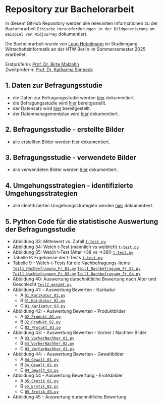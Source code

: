 # Repository zur Bachelorarbeit

 In diesem GitHub Repository werden alle relevanten Informationen zu der Bachelorarbeit `Ethische Herausforderungen in der Bildgenerierung am Beispiel von Midjourney` dokumentiert.

Die Bachelorarbeit wurde von [Leon Hobelmann](mailto:leon.hobelmann@student.htw-berlin.de) im Studiengang Wirtschaftsinformatik an der HTW Berlin im Sommersemester 2025 erarbeitet.

Erstprüferin: [Prof. Dr. Birte Malzahn](https://www.htw-berlin.de/hochschule/personen/person/?eid=8589)<br>
Zweitprüferin: [Prof. Dr. Katharina Simbeck](https://www.htw-berlin.de/hochschule/personen/person/?eid=9862)


## 1. Daten zur Befragungsstudie

* die Daten zur Befragungsstudie werden [hier]() dokumentiert.
* die Befragungsstudie wird [hier](https://github.com/LeonHobelmann/bachelorarbeit/blob/main/Druck_Umfrage-verkleinert.pdf) bereitgestellt. 
* der Datensatz wird [hier]() bereitgestellt.
* der Datenmanagementplan wird [hier]() dokumentiert.

## 2. Befragungsstudie - erstellte Bilder
* alle erstellten Bilder werden [hier](https://github.com/LeonHobelmann/bachelorarbeit/blob/main/erstelle_bilder.md) dokumentiert.

## 3. Befragungsstudie - verwendete Bilder
* alle verwendeten Bilder werden [hier](https://github.com/LeonHobelmann/bachelorarbeit/blob/main/verwendete_bilder.md) dokumentiert.

## 4. Umgehungsstrategien - identifizierte Umgehungsstrategien
* alle identifizierten Umgehungsstrategien werden [hier](https://github.com/LeonHobelmann/bachelorarbeit/blob/main/Umgehungsstrategien.md) dokumentiert.


## 5. Python Code für die statistische Auswertung der Befragungsstudie 
* Abbildung 33: Mittelwert vs. Zufall [`t-test.py`](https://github.com/LeonHobelmann/bachelorarbeit/blob/main/t-tests.py) 
* Abbildung 34: Welch t-Test (männlich vs weiblich) [`t-test.py`](https://github.com/LeonHobelmann/bachelorarbeit/blob/main/t-tests.py) 
* Abbildung 35: Welch t-Test (Alter <38 vs =>38)) [`t-test.py`](https://github.com/LeonHobelmann/bachelorarbeit/blob/main/t-tests.py) 
* Tabelle 9: Ergebnisse der t-Tests [`t-test.py`](https://github.com/LeonHobelmann/bachelorarbeit/blob/main/t-tests.py) 
* Tabelle 9 - Welch-t-Tests für die Nachbefragungs-Items  [`Teil1_Nachbefragung_Fr_01.py`](https://github.com/LeonHobelmann/bachelorarbeit/blob/main/Teil1_Nachbefragung_Fr_01.py) [`Teil1_Nachbefragung_Fr_02.py`](https://github.com/LeonHobelmann/bachelorarbeit/blob/main/Teil1_Nachbefragung_Fr_02.py)  [`Teil1_Nachbefragung_Fr_03.py`](https://github.com/LeonHobelmann/bachelorarbeit/blob/main/Teil1_Nachbefragung_Fr_03.py) [`Teil1_Nachbefragung_Fr_04.py`](https://github.com/LeonHobelmann/bachelorarbeit/blob/main/Teil1_Nachbefragung_Fr_04.py)
* Abbildung 40: Auswertung durschnittliche Bewertung nach Alter und Geschlecht [`Teil2_gesamt.py`](https://github.com/LeonHobelmann/bachelorarbeit/blob/main/Teil2_gesamt.py)
* Abbildung 41: - Auswertung Bewerten - Karikatur
  * A [`01_Karikatur_01.py`](https://github.com/LeonHobelmann/bachelorarbeit/blob/main/01_Karikatur_01.py)
  * B [`01_Karikatur_02.py`](https://github.com/LeonHobelmann/bachelorarbeit/blob/main/01_Karikatur_02.py)
  * C [`01_Karikatur_03.py`](https://github.com/LeonHobelmann/bachelorarbeit/blob/main/01_Karikatur_03.py)
* Abbildung 42: - Auswertung Bewerten - Produktbilder
  * A [`02_Produkt_01.py`](https://github.com/LeonHobelmann/bachelorarbeit/blob/main/02_Produkt_01.py) 
  * B [`02_Produkt_02.py`](https://github.com/LeonHobelmann/bachelorarbeit/blob/main/02_Produkt_02.py)
  * C [`02_Produkt_03.py`](https://github.com/LeonHobelmann/bachelorarbeit/blob/main/02_Produkt_03.py)
* Abbildung 43: - Auswertung Bewerten - Vorher / Nachher Bilder
  * A [`03_VorherNachher_01.py`](https://github.com/LeonHobelmann/bachelorarbeit/blob/main/03_VorherNachher_01.py)
  * B [`03_VorherNachher_02.py`](https://github.com/LeonHobelmann/bachelorarbeit/blob/main/03_VorherNachher_02.py)
  * C [`03_VorherNachher_01.py`](https://github.com/LeonHobelmann/bachelorarbeit/blob/main/03_VorherNachher_03.py)
* Abbildung 44: - Auswertung Bewerten - Gewaltbilder
  * A [`04_Gewalt_01.py`](https://github.com/LeonHobelmann/bachelorarbeit/blob/main/04_Gewalt_01.py)
  * B [`04_Gewalt_02.py`](https://github.com/LeonHobelmann/bachelorarbeit/blob/main/04_Gewalt_02.py)
  * C [`04_Gewalt_03.py`](https://github.com/LeonHobelmann/bachelorarbeit/blob/main/04_Gewalt_03.py) 
* Abbildung 44 - Auswertung Bewertung - Erotikbilder
  * A [`05_Erotik_01.py`](https://github.com/LeonHobelmann/bachelorarbeit/blob/main/05_Erotik_01.py)
  * B [`05_Erotik_02.py`](https://github.com/LeonHobelmann/bachelorarbeit/blob/main/05_Erotik_02.py)
  * C [`05_Erotik_03.py`](https://github.com/LeonHobelmann/bachelorarbeit/blob/main/05_Erotik_03.py)
* Abbildung 45 - Auswertung durschnittliche Bewertung 


